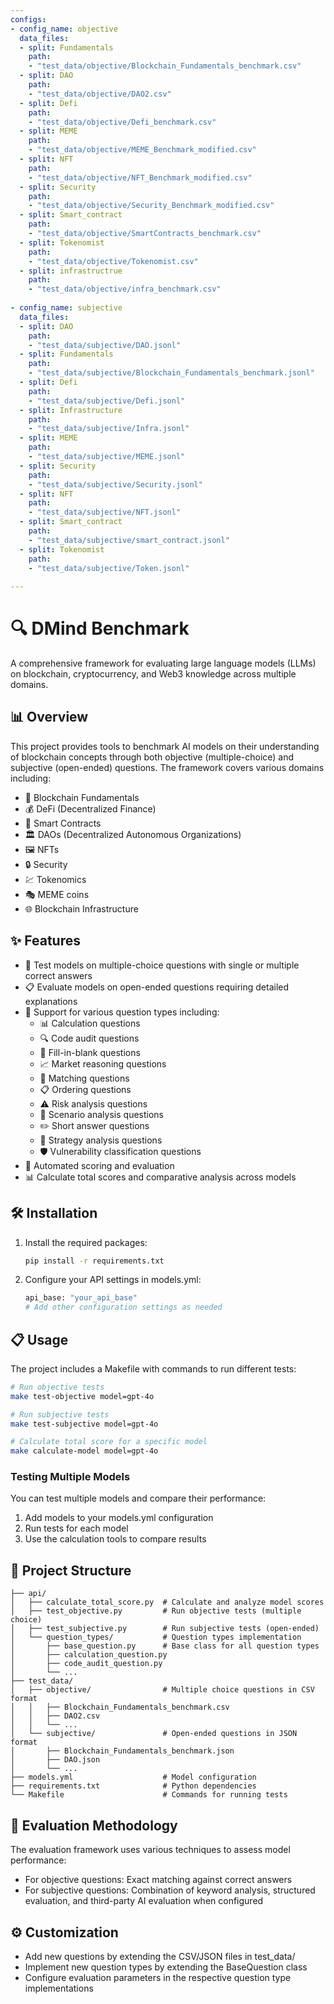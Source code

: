 ```yaml
---
configs:
- config_name: objective
  data_files:
  - split: Fundamentals
    path:
    - "test_data/objective/Blockchain_Fundamentals_benchmark.csv"
  - split: DAO
    path:
    - "test_data/objective/DAO2.csv"
  - split: Defi
    path:
    - "test_data/objective/Defi_benchmark.csv"
  - split: MEME
    path:
    - "test_data/objective/MEME_Benchmark_modified.csv"
  - split: NFT
    path:
    - "test_data/objective/NFT_Benchmark_modified.csv"
  - split: Security
    path:
    - "test_data/objective/Security_Benchmark_modified.csv"
  - split: Smart_contract
    path:
    - "test_data/objective/SmartContracts_benchmark.csv"
  - split: Tokenomist
    path:
    - "test_data/objective/Tokenomist.csv"
  - split: infrastructrue
    path:
    - "test_data/objective/infra_benchmark.csv"
  
- config_name: subjective
  data_files:
  - split: DAO
    path:
    - "test_data/subjective/DAO.jsonl"
  - split: Fundamentals
    path:
    - "test_data/subjective/Blockchain_Fundamentals_benchmark.jsonl"
  - split: Defi
    path:
    - "test_data/subjective/Defi.jsonl"
  - split: Infrastructure
    path:
    - "test_data/subjective/Infra.jsonl"
  - split: MEME
    path:
    - "test_data/subjective/MEME.jsonl"
  - split: Security
    path:
    - "test_data/subjective/Security.jsonl"
  - split: NFT
    path:
    - "test_data/subjective/NFT.jsonl"
  - split: Smart_contract
    path:
    - "test_data/subjective/smart_contract.jsonl"
  - split: Tokenomist
    path:
    - "test_data/subjective/Token.jsonl"
  
---
```


# 🔍 DMind Benchmark
A comprehensive framework for evaluating large language models (LLMs) on blockchain, cryptocurrency, and Web3 knowledge across multiple domains.

## 📊 Overview

This project provides tools to benchmark AI models on their understanding of blockchain concepts through both objective (multiple-choice) and subjective (open-ended) questions. The framework covers various domains including:

- 🧱 Blockchain Fundamentals
- 💰 DeFi (Decentralized Finance)
- 📝 Smart Contracts
- 🏛️ DAOs (Decentralized Autonomous Organizations)
- 🖼️ NFTs
- 🔒 Security
- 💹 Tokenomics
- 🎭 MEME coins
- 🌐 Blockchain Infrastructure

## ✨ Features

- 🧪 Test models on multiple-choice questions with single or multiple correct answers
- 📋 Evaluate models on open-ended questions requiring detailed explanations
- 🔄 Support for various question types including:
  - 📊 Calculation questions
  - 🔍 Code audit questions
  - 📝 Fill-in-blank questions
  - 📈 Market reasoning questions
  - 🔗 Matching questions
  - 📋 Ordering questions
  - ⚠️ Risk analysis questions
  - 🔮 Scenario analysis questions
  - ✏️ Short answer questions
  - 🧩 Strategy analysis questions
  - 🛡️ Vulnerability classification questions
- 🤖 Automated scoring and evaluation
- 📊 Calculate total scores and comparative analysis across models

## 🛠️ Installation

1. Install the required packages:

   ```bash
   pip install -r requirements.txt
   ```

2. Configure your API settings in models.yml:

   ```bash
   api_base: "your_api_base"
   # Add other configuration settings as needed
   ```

## 📋 Usage

The project includes a Makefile with commands to run different tests:

```bash
# Run objective tests
make test-objective model=gpt-4o

# Run subjective tests
make test-subjective model=gpt-4o

# Calculate total score for a specific model
make calculate-model model=gpt-4o
```

### Testing Multiple Models

You can test multiple models and compare their performance:

1. Add models to your models.yml configuration
2. Run tests for each model
3. Use the calculation tools to compare results

## 📁 Project Structure

```
├── api/
│   ├── calculate_total_score.py  # Calculate and analyze model scores
│   ├── test_objective.py         # Run objective tests (multiple choice)
│   ├── test_subjective.py        # Run subjective tests (open-ended)
│   └── question_types/           # Question types implementation
│       ├── base_question.py      # Base class for all question types
│       ├── calculation_question.py
│       ├── code_audit_question.py
│       └── ...
├── test_data/
│   ├── objective/                # Multiple choice questions in CSV format
│   │   ├── Blockchain_Fundamentals_benchmark.csv
│   │   ├── DAO2.csv
│   │   └── ...
│   └── subjective/               # Open-ended questions in JSON format
│       ├── Blockchain_Fundamentals_benchmark.json
│       ├── DAO.json
│       └── ...
├── models.yml                    # Model configuration
├── requirements.txt              # Python dependencies
└── Makefile                      # Commands for running tests
```

## 📏 Evaluation Methodology

The evaluation framework uses various techniques to assess model performance:

- For objective questions: Exact matching against correct answers
- For subjective questions: Combination of keyword analysis, structured evaluation, and third-party AI evaluation when configured

## ⚙️ Customization

- Add new questions by extending the CSV/JSON files in test_data/
- Implement new question types by extending the BaseQuestion class
- Configure evaluation parameters in the respective question type implementations